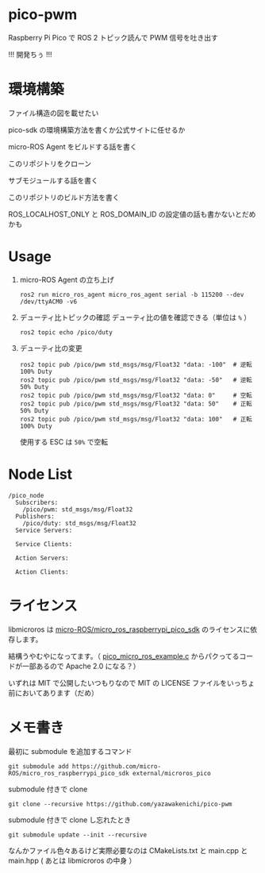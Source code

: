 # pico-pwm

Raspberry Pi Pico で ROS 2 トピック読んで PWM 信号を吐き出す

!!! 開発ちぅ !!!

# 環境構築

ファイル構造の図を載せたい

pico-sdk の環境構築方法を書くか公式サイトに任せるか

micro-ROS Agent をビルドする話を書く

このリポジトリをクローン

サブモジュールする話を書く

このリポジトリのビルド方法を書く

ROS_LOCALHOST_ONLY と ROS_DOMAIN_ID の設定値の話も書かないとだめかも

# Usage
1. micro-ROS Agent の立ち上げ
    ```
    ros2 run micro_ros_agent micro_ros_agent serial -b 115200 --dev /dev/ttyACM0 -v6
    ```

2. デューティ比トピックの確認
    デューティ比の値を確認できる（単位は `%` ）
    ```
    ros2 topic echo /pico/duty
    ```
3. デューティ比の変更
    ```
    ros2 topic pub /pico/pwm std_msgs/msg/Float32 "data: -100"  # 逆転 100% Duty
    ros2 topic pub /pico/pwm std_msgs/msg/Float32 "data: -50"   # 逆転 50% Duty
    ros2 topic pub /pico/pwm std_msgs/msg/Float32 "data: 0"     # 空転
    ros2 topic pub /pico/pwm std_msgs/msg/Float32 "data: 50"    # 正転 50% Duty
    ros2 topic pub /pico/pwm std_msgs/msg/Float32 "data: 100"   # 正転 100% Duty
    ```
    使用する ESC は `50%` で空転

# Node List
```
/pico_node
  Subscribers:
    /pico/pwm: std_msgs/msg/Float32
  Publishers:
    /pico/duty: std_msgs/msg/Float32
  Service Servers:

  Service Clients:

  Action Servers:

  Action Clients:
```

# ライセンス
libmicroros は [micro-ROS/micro_ros_raspberrypi_pico_sdk](https://github.com/micro-ROS/micro_ros_raspberrypi_pico_sdk/tree/humble) のライセンスに依存します。

結構うやむやになってます。（ [pico_micro_ros_example.c](https://github.com/micro-ROS/micro_ros_raspberrypi_pico_sdk/blob/humble/pico_micro_ros_example.c) からパクってるコードが一部あるので Apache 2.0 になる？）

いずれは MIT で公開したいつもりなので MIT の LICENSE ファイルをいっちょ前においてあります（だめ）

# メモ書き
最初に submodule を追加するコマンド
```
git submodule add https://github.com/micro-ROS/micro_ros_raspberrypi_pico_sdk external/microros_pico
```

submodule 付きで clone
```
git clone --recursive https://github.com/yazawakenichi/pico-pwm
```

submodule 付きで clone し忘れたとき
```
git submodule update --init --recursive
```

なんかファイル色々あるけど実際必要なのは CMakeLists.txt と main.cpp と main.hpp ( あとは libmicroros の中身 ）

